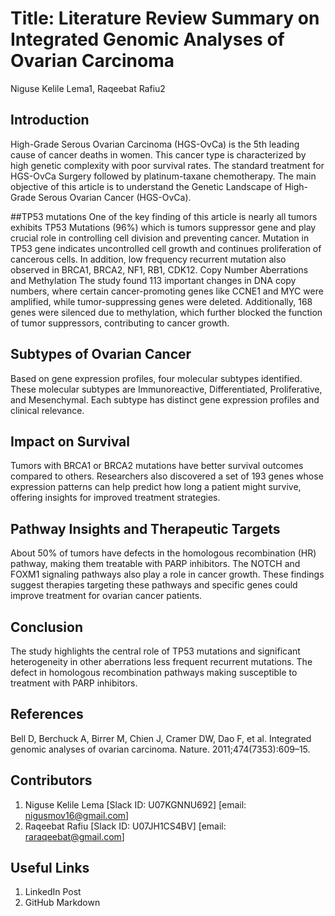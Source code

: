 # Title: Literature Review Summary on Integrated Genomic Analyses of Ovarian Carcinoma

Niguse Kelile Lema1, Raqeebat Rafiu2

## Introduction

High-Grade Serous Ovarian Carcinoma (HGS-OvCa) is the 5th leading cause of cancer deaths in women. This cancer type is characterized by high genetic complexity with poor survival rates. The standard treatment for HGS-OvCa Surgery followed by platinum-taxane chemotherapy. The main objective of this article is to understand the Genetic Landscape of High-Grade Serous Ovarian Cancer (HGS-OvCa).

##TP53 mutations
One of the key finding of this article is nearly all tumors exhibits TP53 Mutations (96%) which is tumors suppressor gene and play crucial role in controlling cell division and preventing cancer. Mutation in TP53 gene indicates uncontrolled cell growth and continues proliferation of cancerous cells.  In addition, low frequency recurrent mutation also observed in BRCA1, BRCA2, NF1, RB1, CDK12. 
Copy Number Aberrations and Methylation
The study found 113 important changes in DNA copy numbers, where certain cancer-promoting genes like CCNE1 and MYC were amplified, while tumor-suppressing genes were deleted. Additionally, 168 genes were silenced due to methylation, which further blocked the function of tumor suppressors, contributing to cancer growth.

## Subtypes of Ovarian Cancer
Based on gene expression profiles, four molecular subtypes identified. These molecular subtypes are Immunoreactive, Differentiated, Proliferative, and Mesenchymal. Each subtype has distinct gene expression profiles and clinical relevance.

## Impact on Survival
Tumors with BRCA1 or BRCA2 mutations have better survival outcomes compared to others. Researchers also discovered a set of 193 genes whose expression patterns can help predict how long a patient might survive, offering insights for improved treatment strategies.

## Pathway Insights and Therapeutic Targets
About 50% of tumors have defects in the homologous recombination (HR) pathway, making them treatable with PARP inhibitors. The NOTCH and FOXM1 signaling pathways also play a role in cancer growth. These findings suggest therapies targeting these pathways and specific genes could improve treatment for ovarian cancer patients.

## Conclusion
The study highlights the central role of TP53 mutations and significant heterogeneity in other aberrations less frequent recurrent mutations. The defect in homologous recombination pathways making susceptible to treatment with PARP inhibitors. 

## References 
Bell D, Berchuck A, Birrer M, Chien J, Cramer DW, Dao F, et al. Integrated genomic analyses of ovarian carcinoma. Nature. 2011;474(7353):609–15. 

## Contributors
1.	Niguse Kelile Lema [Slack ID: U07KGNNU692] [email: nigusmov16@gmail.com]
2.	Raqeebat Rafiu [Slack ID: U07JH1CS4BV] [email: raraqeebat@gmail.com]

## Useful Links 
1.	LinkedIn Post 
2.	GitHub Markdown 

